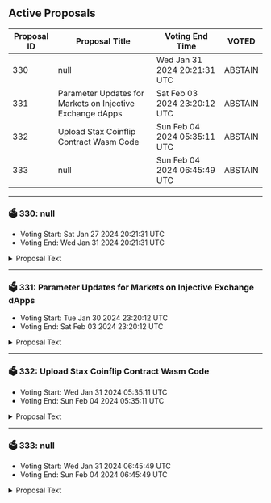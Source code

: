 ## Active Proposals

| Proposal ID | Proposal Title | Voting End Time | VOTED |
|-------------|----------------|-----------------|-------|
| 330 | null | Wed Jan 31 2024 20:21:31 UTC | ABSTAIN |
| 331 | Parameter Updates for Markets on Injective Exchange dApps | Sat Feb 03 2024 23:20:12 UTC | ABSTAIN |
| 332 | Upload Stax Coinflip Contract Wasm Code | Sun Feb 04 2024 05:35:11 UTC | ABSTAIN |
| 333 | null | Sun Feb 04 2024 06:45:49 UTC | ABSTAIN |

---

### 🗳 330: null
- Voting Start: Sat Jan 27 2024 20:21:31 UTC
- Voting End: Wed Jan 31 2024 20:21:31 UTC

<details>
<summary>Proposal Text</summary>
 
null
</details>

---

### 🗳 331: Parameter Updates for Markets on Injective Exchange dApps
- Voting Start: Tue Jan 30 2024 23:20:12 UTC
- Voting End: Sat Feb 03 2024 23:20:12 UTC

<details>
<summary>Proposal Text</summary>
 
This proposal, if passed, will update the min price tick and min quantity tick sizes for the SOL/USDT PERP market to 0.01 and 0.001, respectively. In addition, the initial margin ratios and maintenance margin ratios for both INJ/USDT PERP and ATOM/USDT PERP will be lowered to 0.095 and 0.05, respectively, allowing for a higher maximum leverage of 10x instead of 5x. The DOJO/INJ market’s min price tick and min quantity tick will be set to 0.000001 and 10, respectively, and maker/taker fees will be set to -0.01%/0.1%.

- By voting YES on this proposal, you agree to update the market parameters of the SOL/USDT PERP, INJ/USDT PERP, ATOM/USDT PERP, and DOJO/INJ markets as described above.

- By voting NO on the proposal, you do not support updating the parameters as described above.

- By voting NO WITH VETO, you find this proposal to be (1) spam, i.e., irrelevant to the Injective ecosystem, (2) disproportionately infringes on minority interests, or (3) violates or encourages violation of the rules of engagement as currently set out by Injective governance. If the number of ‘NoWithVeto’ votes is greater than a third of total votes, the proposal is rejected and the 100 INJ deposit is burned.

- By voting ABSTAIN, you wish to contribute to quorum while formally declining to vote either for or against the proposal.

Disclaimer: I am a member of the Injective Labs team.
</details>

---

### 🗳 332: Upload Stax Coinflip Contract Wasm Code
- Voting Start: Wed Jan 31 2024 05:35:11 UTC
- Voting End: Sun Feb 04 2024 05:35:11 UTC

<details>
<summary>Proposal Text</summary>
 
Stax is enhancing its ecosystem with a Coinflip game contract, utilizing a secure and transparent mechanism for random outcome generation and revenue distribution. This contract interfaces with an oracle to derive randomness and send profits to the Stax NFT contract for holder rewards, ensuring a fair and engaging gaming experience.nnSummary:nThe proposal entails the integration of the Stax Coinflip Contract into the Injective Protocol. This contract leverages a VRF-based oracle service for unbiased game outcomes and allocates profits exceeding the maximum pot to the Stax NFT contract, aligning with the community's revenue-sharing model. The contract has been rigorously tested on the testnet, confirming its operational integrity.nnContract Specifications:nnStax Coinflip Contractn- Purpose: Manages coinflip game mechanics, links with oracle for outcome determination, and routes profits to the Stax NFT contract for community revenue sharing.n- Key Features: Oracle-integrated randomness, transparent fund allocation, support for Stax community revenue model.n- Current Status: Fully tested on testnet, ready for mainnet launch. Can be interacted with on testnet here: https://inj.stax.live/#/flipnnTechnical Details:n- Release Version: stax-coinflip-v1.0.0n- Code Repository: [GitHub Repository](https://github.com/staxNFT/stax-coinflip)n- Compiler Used: cosmwasm/optimizer:0.15.0n- Checksum: [Provided in checksums.txt]nFor additional information, please explore the Stax website or examine the GitHub codebase.nnTL;DRn- Stax is expanding its ecosystem with a Coinflip game contract, promoting community engagement and fair revenue distribution.nn- The proposal advocates for integrating the Stax Coinflip Contract with the Injective Protocol, enhancing the platform with a VRF-powered, transparent gaming experience.nn- Voting YES endorses uploading the Stax Coinflip Contract code as outlined in this proposal.nn- Voting NO opposes the code upload of the Stax Coinflip Contract.nn- Voting NO WITH VETO, you find this proposal to be spam/irrelevant/malicious to governance, and contribute to burning 100 INJ deposit if NoWithVeto votes are greater than ⅓ of the total voting power.nn- Voting ABSTAIN indicates neutrality, contributing to quorum without a direct stance.nnLinks:nn- [Stax on Injective Protocol](https://inj.stax.live/#/)n- [GitHub Repository](https://github.com/staxNFT/stax-coinflip)n- [Stax Twitter](https://twitter.com/stax_nft)n- [Stax Discord](https://discord.gg/jexPxngaWa)n
</details>

---

### 🗳 333: null
- Voting Start: Wed Jan 31 2024 06:45:49 UTC
- Voting End: Sun Feb 04 2024 06:45:49 UTC

<details>
<summary>Proposal Text</summary>
 
null
</details>
